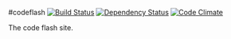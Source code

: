 #codeflash [![Build Status](https://secure.travis-ci.org/codeflash/codeflash.png?branch=master)](http://travis-ci.org/codeflash/codeflash) [![Dependency Status](https://gemnasium.com/codeflash/codeflash.png)](https://gemnasium.com/codeflash/codeflash) [![Code Climate](https://codeclimate.com/badge.png)](https://codeclimate.com/github/codeflash/codeflash)

The code flash site.
